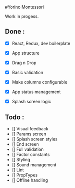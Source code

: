 #Yorino Montessori

Work in progess.

## Done :
- [x] React, Redux, dev boilerplate
- [x] App structure
- [x] Drag n Drop
- [x] Basic validation
- [x] Make columns configurable
- [x] App status management
- [x] Splash screen logic


## Todo :
- [] Visual feedback
- [] Params screen
- [] Splash screen styles
- [] End screen
- [] Full validation
- [] Factor constants
- [] Styling
- [] Sound management
- [] Lint
- [] PropTypes
- [] Offline handling
